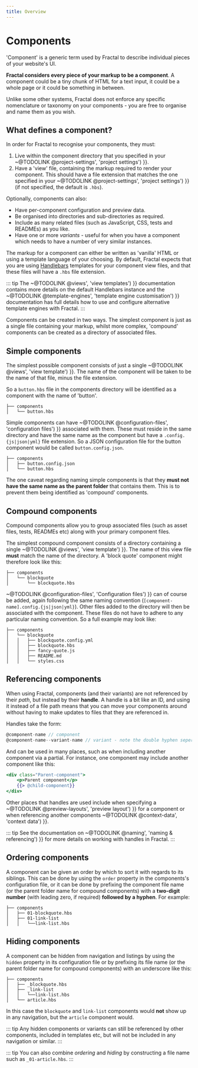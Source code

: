 ```yaml
---
title: Overview
---
```


# Components

'Component' is a generic term used by Fractal to describe individual pieces of your website's UI.

**Fractal considers every piece of your markup to be a component**. A component could be a tiny chunk of HTML for a text input, it could be a whole page or it could be something in between.

Unlike some other systems, Fractal does not enforce any specific nomenclature or taxonomy on your components - you are free to organise and name them as you wish.

## What defines a component?

In order for Fractal to recognise your components, they must:

1. Live within the component directory that you specified in your ~@TODOLINK @project-settings', 'project settings') }}.
2. Have a 'view' file, containing the markup required to render your component. This should have a file extension that matches the one specified in your ~@TODOLINK @project-settings', 'project settings') }} (if not specified, the default is `.hbs`).

Optionally, components can also:

* Have per-component configuration and preview data.
* Be organised into directories and sub-directories as required.
* Include as many related files (such as JavaScript, CSS, tests and READMEs) as you like.
* Have one or more *variants* - useful for when you have a component which needs to have a number of very similar instances.

The markup for a component can either be written as 'vanilla' HTML or using a template language of your choosing. By default, Fractal expects that you are using [Handlebars](http://handlebarsjs.com) templates for your component view files, and that these files will have a `.hbs` file extension.

::: tip
The ~@TODOLINK @views', 'view templates') }} documentation contains more details on the default Handlebars instance and the ~@TODOLINK @template-engines', 'template engine customisation') }} documentation has full details how to use and configure alternative template engines with Fractal.
:::

Components can be created in two ways. The simplest component is just as a single file containing your markup, whilst more complex, 'compound' components can be created as a directory of associated files.

## Simple components

The simplest possible component consists of just a single ~@TODOLINK @views', 'view template') }}. The name of the component will be taken to be the name of that file, minus the file extension.

So a `button.hbs` file in the components directory will be identified as a component with the name of 'button'.

```
├── components
│   └── button.hbs
```

Simple components can have ~@TODOLINK @configuration-files', 'configuration files') }} associated with them. These must reside in the same directory and have the same name as the component but have a `.config.{js|json|yml}` file extension. So a JSON configuration file for the button component would be called `button.config.json`.

```
├── components
│   ├── button.config.json
│   └── button.hbs
```

The one caveat regarding naming simple components is that they **must not have the same name as the parent folder** that contains them. This is to prevent them being identified as 'compound' components.

## Compound components

Compound components allow you to group associated files (such as asset files, tests, READMEs etc) along with your primary component files.

The simplest compound component consists of a directory containing a single ~@TODOLINK @views', 'view template') }}. The name of this view file **must** match the name of the directory. A 'block quote' component might therefore look like this:

```
├── components
│   └── blockquote
│       └── blockquote.hbs
```

~@TODOLINK @configuration-files', 'Configuration files') }} can of course be added, again following the same naming convention (`[component-name].config.{js|json|yml}`). Other files added to the directory will then be associated with the component. These files do not have to adhere to any particular naming convention. So a full example may look like:

```
├── components
│   └── blockquote
│   │   ├── blockquote.config.yml
│   │   ├── blockquote.hbs
│   │   ├── fancy-quote.js
│   │   ├── README.md
│   │   └── styles.css
```

## Referencing components

When using Fractal, components (and their variants) are not referenced by their *path*, but instead by their **handle**. A handle is a bit like an ID, and using it instead of a file path means that you can move your components around without having to make updates to files that they are referenced in.

Handles take the form:

```js
@component-name // component
@component-name--variant-name // variant - note the double hyphen seperator.
```

And can be used in many places, such as when including another component via a partial. For instance, one component may include another component like this:

```handlebars
<div class="Parent-component">
    <p>Parent component</p>
    {{> @child-component}}
</div>
```

Other places that handles are used include when specifying a ~@TODOLINK @preview-layouts', 'preview layout') }} for a component or when referencing another components ~@TODOLINK @context-data', 'context data') }}.

::: tip
See the documentation on ~@TODOLINK @naming', 'naming & referencing') }} for more details on working with handles in Fractal.
:::

## Ordering components

A component can be given an order by which to sort it with regards to its siblings. This can be done by using the `order` property in the components's configuration file, or it can be done by prefixing the component file name (or the parent folder name for compound components) with a **two-digit number** (with leading zero, if required) **followed by a hyphen**. For example:

```
├── components
│   ├── 01-blockquote.hbs
│   ├── 01-link-list
│   │   └──link-list.hbs
```

## Hiding components

A component can be hidden from navigation and listings by using the `hidden` property in its configuration file or by prefixing its file name (or the parent folder name for compound components) with an underscore like this:

```
├── components
│   ├── _blockquote.hbs
│   ├── _link-list
│   │   └──link-list.hbs
│   └── article.hbs
```

In this case the `blockquote` and `link-list` components would **not** show up in any navigation, but the `article` component would.

::: tip
Any hidden components or variants can still be referenced by other components, included in templates etc, but will not be included in any navigation or similar.
:::

::: tip
You can also combine *ordering* and *hiding* by constructing a file name such as `_01-article.hbs`.
:::

